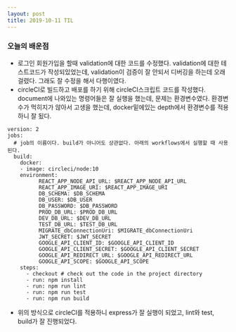 ```yaml
---
layout: post
title: 2019-10-11 TIL
---
```



### 오늘의 배운점

- 로그인 회원가입을 할때 validation에 대한 코드를 수정했다. validation에 대한 테스트코드가 작성되있었는데, validation이 검증이 잘 안되서 디버깅을 하는데 오래 걸렸다. 그래도 잘 수정을 해서 다행이였다.
- circleCI로 빌드하고 배포를 하기 위해 circleCI스크립트 코드를 작성했다. document에 나와있는 명령어들은 잘 실행을 했는데, 문제는 환경변수였다. 환경변수가 먹히지가 않아서 고생을 했는데, docker밑에있는 depth에서 환경변수를 적용하니 잘 됬다.

```
version: 2
jobs:
  # job의 이름이다. build가 아니어도 상관없다. 아래의 workflows에서 실행할 때 사용된다. 
  build:
    docker:        
    - image: circleci/node:10
    environment:
          REACT_APP_NODE_API_URL: $REACT_APP_NODE_API_URL
          REACT_APP_IMAGE_URI: $REACT_APP_IMAGE_URI
          DB_SCHEMA: $DB_SCHEMA
          DB_USER: $DB_USER
          DB_PASSWORD: $DB_PASSWORD
          PROD_DB_URL: $PROD_DB_URL
          DEV_DB_URL: $DEV_DB_URL
          TEST_DB_URL: $TEST_DB_URL
          MIGRATE_dbConnectionUri: $MIGRATE_dbConnectionUri
          JWT_SECRET: $JWT_SECRET
          GOOGLE_API_CLIENT_ID: $GOOGLE_API_CLIENT_ID
          GOOGLE_API_CLIENT_SECRET: $GOOGLE_API_CLIENT_SECRET
          GOOGLE_API_REDIRECT_URL: $GOOGLE_API_REDIRECT_URL
          GOOGLE_API_SCOPE: $GOOGLE_API_SCOPE
    steps:
      - checkout # check out the code in the project directory
      - run: npm install
      - run: npm run lint
      - run: npm run test
      - run: npm run build
```
- 위의 방식으로 circleCI를 적용하니 express가 잘 실행이 되었고, lint와 test, build가 잘 진행되었다.
